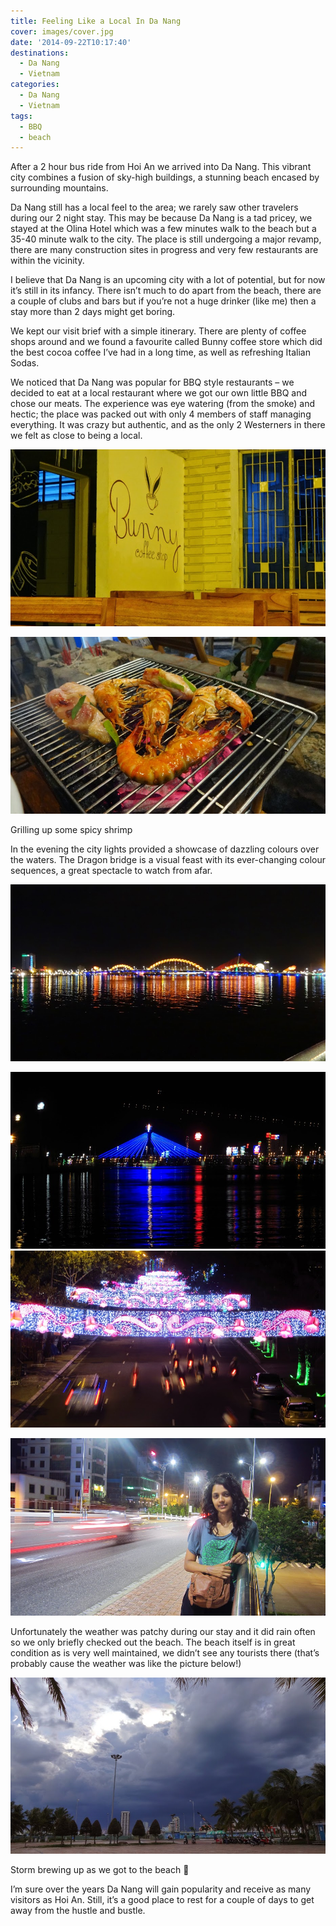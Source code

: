```yaml
---
title: Feeling Like a Local In Da Nang
cover: images/cover.jpg
date: '2014-09-22T10:17:40'
destinations:
  - Da Nang
  - Vietnam
categories:
  - Da Nang
  - Vietnam
tags:
  - BBQ
  - beach
---
```

After a 2 hour bus ride from Hoi An we arrived into Da Nang. This vibrant city combines a fusion of sky-high buildings, a stunning beach encased by surrounding mountains.

Da Nang still has a local feel to the area; we rarely saw other travelers during our 2 night stay. This may be because Da Nang is a tad pricey, we stayed at the Olina Hotel which was a few minutes walk to the beach but a 35-40 minute walk to the city. The place is still undergoing a major revamp, there are many construction sites in progress and very few restaurants are within the vicinity.

I believe that Da Nang is an upcoming city with a lot of potential, but for now it’s still in its infancy. There isn’t much to do apart from the beach, there are a couple of clubs and bars but if you’re not a huge drinker (like me) then a stay more than 2 days might get boring.

We kept our visit brief with a simple itinerary. There are plenty of coffee shops around and we found a favourite called Bunny coffee store which did the best cocoa coffee I’ve had in a long time, as well as refreshing Italian Sodas.

We noticed that Da Nang was popular for BBQ style restaurants – we decided to eat at a local restaurant where we got our own little BBQ and chose our meats. The experience was eye watering (from the smoke) and hectic; the place was packed out with only 4 members of staff managing everything. It was crazy but authentic, and as the only 2 Westerners in there we felt as close to being a local.

![](images/DSC01236.jpg)

![](images/DSC01226.jpg)

Grilling up some spicy shrimp

In the evening the city lights provided a showcase of dazzling colours over the waters. The Dragon bridge is a visual feast with its ever-changing colour sequences, a great spectacle to watch from afar.

![](images/DSC01228.jpg)

![](images/IMG_5086.jpg)![](images/IMG_5099.jpg)

![](images/IMG_5119.jpg)

Unfortunately the weather was patchy during our stay and it did rain often so we only briefly checked out the beach. The beach itself is in great condition as is very well maintained, we didn’t see any tourists there (that’s probably cause the weather was like the picture below!)

![](images/DSC01222.jpg)

Storm brewing up as we got to the beach 🙁

I’m sure over the years Da Nang will gain popularity and receive as many visitors as Hoi An. Still, it’s a good place to rest for a couple of days to get away from the hustle and bustle.
